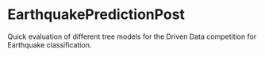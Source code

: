 # EarthquakePredictionPost
Quick evaluation of different tree models for the Driven Data competition for Earthquake classification. 
